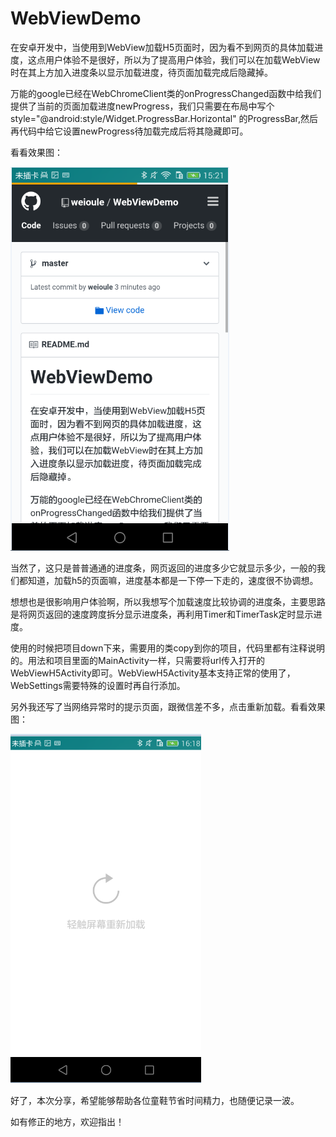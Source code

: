 # WebViewDemo

在安卓开发中，当使用到WebView加载H5页面时，因为看不到网页的具体加载进度，这点用户体验不是很好，所以为了提高用户体验，我们可以在加载WebView时在其上方加入进度条以显示加载进度，待页面加载完成后隐藏掉。

万能的google已经在WebChromeClient类的onProgressChanged函数中给我们提供了当前的页面加载进度newProgress，我们只需要在布局中写个style="@android:style/Widget.ProgressBar.Horizontal" 的ProgressBar,然后再代码中给它设置newProgress待加载完成后将其隐藏即可。

看看效果图：

 ![image](https://github.com/weioule/WebViewDemo/blob/master/app/img/img_01.png)

当然了，这只是普普通通的进度条，网页返回的进度多少它就显示多少，一般的我们都知道，加载h5的页面嘛，进度基本都是一下停一下走的，速度很不协调想。

想想也是很影响用户体验啊，所以我想写个加载速度比较协调的进度条，主要思路是将网页返回的速度跨度拆分显示进度条，再利用Timer和TimerTask定时显示进度。

使用的时候把项目down下来，需要用的类copy到你的项目，代码里都有注释说明的。用法和项目里面的MainActivity一样，只需要将url传入打开的WebViewH5Activity即可。WebViewH5Activity基本支持正常的使用了，WebSettings需要特殊的设置时再自行添加。

另外我还写了当网络异常时的提示页面，跟微信差不多，点击重新加载。看看效果图：

 ![image](https://github.com/weioule/WebViewDemo/blob/master/app/img/img_02.png)
 
 好了，本次分享，希望能够帮助各位童鞋节省时间精力，也随便记录一波。
 
 如有修正的地方，欢迎指出！
